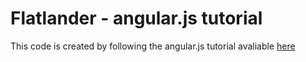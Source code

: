 # Flatlander - angular.js tutorial

This code is created by following the angular.js tutorial avaliable 
[here](http://campus.codeschool.com/courses/shaping-up-with-angular-js/intro)
